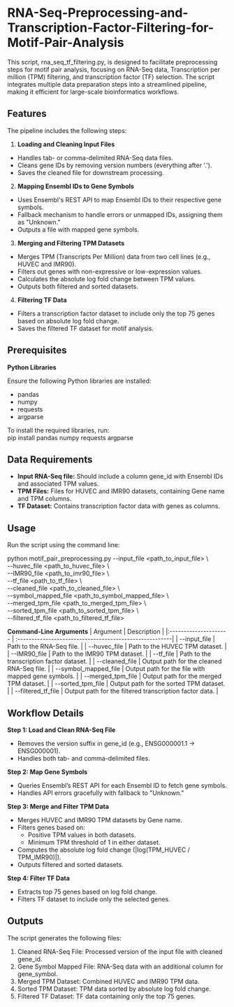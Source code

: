 # RNA-Seq-Preprocessing-and-Transcription-Factor-Filtering-for-Motif-Pair-Analysis
This script, rna_seq_tf_filtering.py, is designed to facilitate preprocessing steps for motif pair analysis, focusing on RNA-Seq data, Transcription per million (TPM) filtering, and transcription factor (TF) selection. The script integrates multiple data preparation steps into a streamlined pipeline, making it efficient for large-scale bioinformatics workflows.

## Features

The pipeline includes the following steps:

1. **Loading and Cleaning Input Files**

* Handles tab- or comma-delimited RNA-Seq data files.
* Cleans gene IDs by removing version numbers (everything after '.').
* Saves the cleaned file for downstream processing.

2. **Mapping Ensembl IDs to Gene Symbols**

* Uses Ensembl's REST API to map Ensembl IDs to their respective gene symbols.
* Fallback mechanism to handle errors or unmapped IDs, assigning them as "Unknown."
* Outputs a file with mapped gene symbols.

3. **Merging and Filtering TPM Datasets**

* Merges TPM (Transcripts Per Million) data from two cell lines (e.g., HUVEC and IMR90).
* Filters out genes with non-expressive or low-expression values.
* Calculates the absolute log fold change between TPM values.
* Outputs both filtered and sorted datasets.

4. **Filtering TF Data**

* Filters a transcription factor dataset to include only the top 75 genes based on absolute log fold change.
* Saves the filtered TF dataset for motif analysis.

## Prerequisites

**Python Libraries**

Ensure the following Python libraries are installed:
* pandas
* numpy
* requests
* argparse
  
To install the required libraries, run:<br>
pip install pandas numpy requests argparse

## Data Requirements

* **Input RNA-Seq file:** Should include a column gene_id with Ensembl IDs and associated TPM values.
* **TPM Files:** Files for HUVEC and IMR90 datasets, containing Gene name and TPM columns.
* **TF Dataset:** Contains transcription factor data with genes as columns.

## Usage

Run the script using the command line:

python motif_pair_preprocessing.py --input_file <path_to_input_file> \ <br>
                                   --huvec_file <path_to_huvec_file> \ <br>
                                   --IMR90_file <path_to_imr90_file> \ <br>
                                   --tf_file <path_to_tf_file> \ <br>
                                   --cleaned_file <path_to_cleaned_file> \ <br>
                                   --symbol_mapped_file <path_to_symbol_mapped_file> \ <br>
                                   --merged_tpm_file <path_to_merged_tpm_file> \ <br>
                                   --sorted_tpm_file <path_to_sorted_tpm_file> \ <br>
                                   --filtered_tf_file <path_to_filtered_tf_file> <br>

**Command-Line Arguments**
| Argument	             |                                              Description |
|:---------------------  |  :-------------------------------------------------------|
| --input_file	         |                                Path to the RNA-Seq file. |
| --huvec_file	         |                           Path to the HUVEC TPM dataset. |
| --IMR90_file	         |                           Path to the IMR90 TPM dataset. |
| --tf_file	             |                Path to the transcription factor dataset. |
| --cleaned_file	       |                Output path for the cleaned RNA-Seq file. |
| --symbol_mapped_file   |       Output path for the file with mapped gene symbols. |
| --merged_tpm_file	     |                  Output path for the merged TPM dataset. |
| --sorted_tpm_file	     |                  Output path for the sorted TPM dataset. |
| --filtered_tf_file	   |  Output path for the filtered transcription factor data. |

## Workflow Details

**Step 1: Load and Clean RNA-Seq File**
* Removes the version suffix in gene_id (e.g., ENSG000001.1 → ENSG000001).
* Handles both tab- and comma-delimited files.

**Step 2: Map Gene Symbols**
* Queries Ensembl’s REST API for each Ensembl ID to fetch gene symbols.
* Handles API errors gracefully with fallback to "Unknown."

**Step 3: Merge and Filter TPM Data**
* Merges HUVEC and IMR90 TPM datasets by Gene name.
* Filters genes based on:
  * Positive TPM values in both datasets.
  * Minimum TPM threshold of 1 in either dataset.
* Computes the absolute log fold change (|log(TPM_HUVEC / TPM_IMR90)|).
* Outputs filtered and sorted datasets.

**Step 4: Filter TF Data**
* Extracts top 75 genes based on log fold change.
* Filters TF dataset to include only the selected genes.

## Outputs

The script generates the following files:

1. Cleaned RNA-Seq File: Processed version of the input file with cleaned gene_id.
2. Gene Symbol Mapped File: RNA-Seq data with an additional column for gene_symbol.
3. Merged TPM Dataset: Combined HUVEC and IMR90 TPM data.
4. Sorted TPM Dataset: TPM data sorted by absolute log fold change.
5. Filtered TF Dataset: TF data containing only the top 75 genes.
